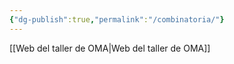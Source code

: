 ```yaml
---
{"dg-publish":true,"permalink":"/combinatoria/"}
---
```


[[Web del taller de OMA\|Web del taller de OMA]]